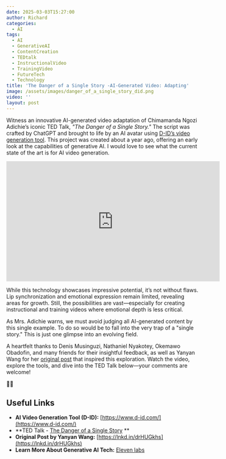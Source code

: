 ```yaml
---
date: 2025-03-03T15:27:00
author: Richard
categories:
  - AI
tags:
  - AI
  - GenerativeAI
  - ContentCreation
  - TEDtalk
  - InstructionalVideo
  - TrainingVideo
  - FutureTech
  - Technology
title: 'The Danger of a Single Story -AI-Generated Video: Adapting'
image: /assets/images/danger_of_a_single_story_did.png
video: ''
layout: post
---
```

Witness an innovative AI-generated video adaptation of Chimamanda Ngozi Adichie’s iconic TED Talk, _"The Danger of a Single Story."_ The script was crafted by ChatGPT and brought to life by an AI avatar using [D-ID’s video generation tool](https://www.d-id.com/). This project was created about a year ago, offering an early look at the capabilities of generative AI. I would love to see what the current state of the art is for AI video generation.

<iframe width="560" height="315" src="https://www.youtube.com/watch?v=9NfHZRSyshQ" frameborder="0" allow="accelerometer; autoplay; encrypted-media; gyroscope; picture-in-picture" allowfullscreen></iframe>

While this technology showcases impressive potential, it’s not without flaws. Lip synchronization and emotional expression remain limited, revealing areas for growth. Still, the possibilities are vast—especially for creating instructional and training videos where emotional depth is less critical.

As Mrs. Adichie warns, we must avoid judging all AI-generated content by this single example. To do so would be to fall into the very trap of a "single story." This is just one glimpse into an evolving field.

A heartfelt thanks to Denis Musinguzi, Nathaniel Nyakotey, Okemawo Obadofin, and many friends for their insightful feedback, as well as Yanyan Wang for her [original post](https://lnkd.in/drHUGkhs) that inspired this exploration. Watch the video, explore the tools, and dive into the TED Talk below—your comments are welcome!

🔮🎥

## Useful Links

- **AI Video Generation Tool (D-ID):** [https://www.d-id.com/](https://www.d-id.com/)  
- **TED Talk - [The Danger of a Single Story](https://youtu.be/D9Ihs241zeg?si=vPNpejZjALFukVIY)  ** 
- **Original Post by Yanyan Wang:** [https://lnkd.in/drHUGkhs](https://lnkd.in/drHUGkhs)  
- **Learn More About Generative AI Tech:** [Eleven labs](https://elevenlabs.io/blog/what-is-generative-ai-audio)

